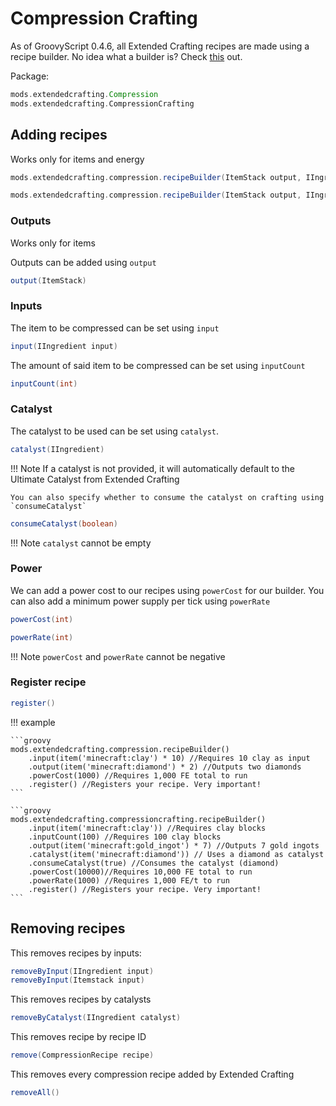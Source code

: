 # Compression Crafting

As of GroovyScript 0.4.6, all Extended Crafting recipes are made using a recipe builder.
No idea what a builder is? Check [this](../../../groovy/builder.md) out.

Package:

```groovy
mods.extendedcrafting.Compression
mods.extendedcrafting.CompressionCrafting
``` 

## Adding recipes

Works only for items and energy

```groovy
mods.extendedcrafting.compression.recipeBuilder(ItemStack output, IIngredient input, int inputCount, IIngredient catalyst, boolean consumeCatalyst, int powerCost)

mods.extendedcrafting.compression.recipeBuilder(ItemStack output, IIngredient input, int inputCount, IIngredient catalyst, boolean consumeCatalyst, int powerCost, int powerRate)
```

### Outputs

Works only for items

Outputs can be added using `output`
```groovy
output(ItemStack)
```

### Inputs

The item to be compressed can be set using `input`
```groovy
input(IIngredient input)
```
The amount of said item to be compressed can be set using `inputCount`
```groovy
inputCount(int)
```

### Catalyst

The catalyst to be used can be set using `catalyst`. 
```groovy
catalyst(IIngredient)
```
!!! Note
    If a catalyst is not provided, it will automatically default to the Ultimate Catalyst from Extended Crafting

    You can also specify whether to consume the catalyst on crafting using `consumeCatalyst`
```groovy
consumeCatalyst(boolean)
```
!!! Note
    `catalyst` cannot be empty

### Power

We can add a power cost to our recipes using `powerCost` for our builder. You can also add a minimum power supply per tick using `powerRate`
```groovy
powerCost(int)
```
```groovy
powerRate(int)
```

!!! Note
    `powerCost` and `powerRate` cannot be negative

### Register recipe

```groovy
register()
```

!!! example

    ```groovy
    mods.extendedcrafting.compression.recipeBuilder()
        .input(item('minecraft:clay') * 10) //Requires 10 clay as input
        .output(item('minecraft:diamond') * 2) //Outputs two diamonds
        .powerCost(1000) //Requires 1,000 FE total to run
        .register() //Registers your recipe. Very important!
    ```

    ```groovy
    mods.extendedcrafting.compressioncrafting.recipeBuilder()
        .input(item('minecraft:clay')) //Requires clay blocks
        .inputCount(100) //Requires 100 clay blocks
        .output(item('minecraft:gold_ingot') * 7) //Outputs 7 gold ingots
        .catalyst(item('minecraft:diamond')) // Uses a diamond as catalyst
        .consumeCatalyst(true) //Consumes the catalyst (diamond)
        .powerCost(10000)//Requires 10,000 FE total to run
        .powerRate(1000) //Requires 1,000 FE/t to run
        .register() //Registers your recipe. Very important!
    ```

## Removing recipes

This removes recipes by inputs:

```groovy
removeByInput(IIngredient input)
removeByInput(Itemstack input)
```

This removes recipes by catalysts

```groovy
removeByCatalyst(IIngredient catalyst)
```

This removes recipe by recipe ID

```groovy
remove(CompressionRecipe recipe)
```

This removes every compression recipe added by Extended Crafting
```groovy
removeAll()
```